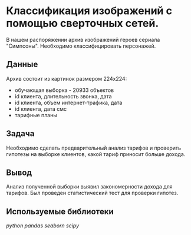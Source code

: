 # Классификация изображений с помощью сверточных сетей.

В нашем распоряжении архив изображений героев сериала "Симпсоны". Необходимо классифицировать персонажей.

## Данные

Архив состоит из картинок размером 224х224:
- обучающая выборка - 20933 объектов
- id клиента, длительность звонка, дата
- id клиента, объем интернет-трафика, дата
- id клиента, дата смс
- тарифные планы

## Задача

Необходимо сделать предварительный анализ тарифов и проверить гипотезы на выборке клиентов, какой тариф приносит больше дохода.

## Вывод

Анализ полученной выборки выявил закономерности дохода для тарифов. Был проведен статистический тест для проверки гипотез.

## Используемые библиотеки
*python pandas seaborn scipy*
